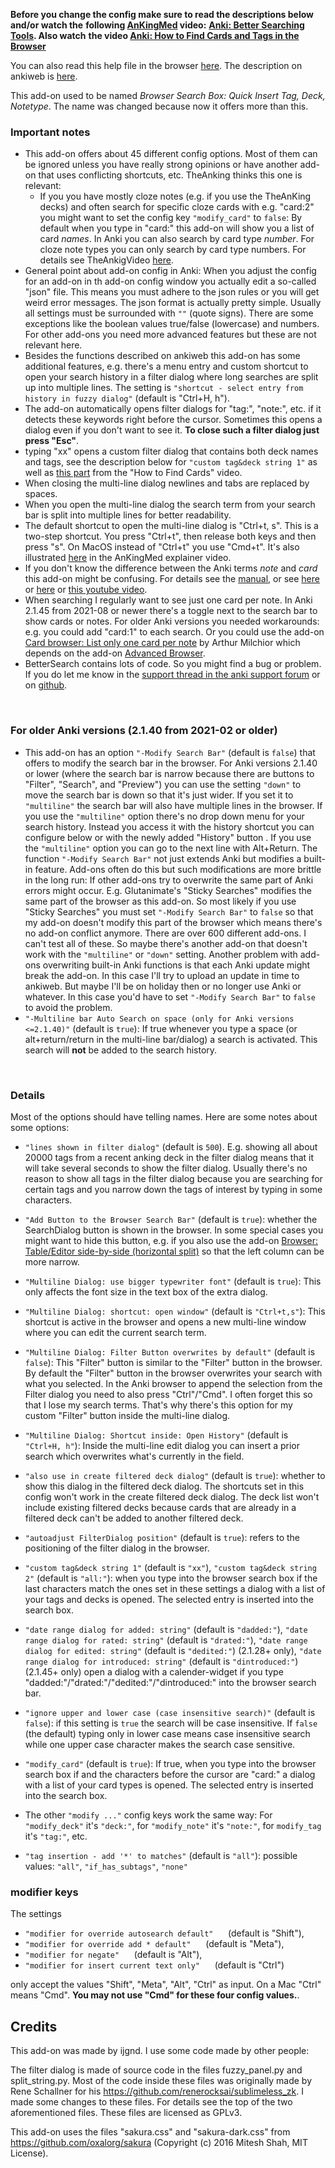 **Before you change the config make sure to read the descriptions below and/or watch the** 
**following [AnKingMed](https://www.ankingmed.com/) video:** 
**[Anki: Better Searching Tools](https://www.youtube.com/watch?v=PlcsNIsYc7k). Also watch**
**the video [Anki: How to Find Cards and Tags in the Browser](https://www.youtube.com/watch?v=NHpl-j9pULU)**

You can also read this help file in the browser [here](https://github.com/ijgnd/anki__BetterSearch/blob/master/src/config.md). 
The description on ankiweb is [here](https://ankiweb.net/shared/info/1052724801).

This add-on used to be named *Browser Search Box: Quick Insert Tag, Deck, Notetype*. The name
was changed because now it offers more than this.

### Important notes
- This add-on offers about 45 different config options. Most of them can be ignored unless
you have really strong opinions or have another add-on that uses conflicting shortcuts, etc.
TheAnking thinks this one is relevant:
    - If you you have mostly cloze notes (e.g. if you use the TheAnKing decks) and often search for 
specific cloze cards with e.g. "card:2" you might want to set the config key 
`"modify_card"` to `false`: By default when you type in "card:" this add-on will show you 
a list of card *names*. In Anki you can also search by card type *number*. For cloze note types you 
can only search by card type numbers. For details see TheAnkigVideo 
[here](https://www.youtube.com/watch?v=PlcsNIsYc7k&feature=youtu.be&t=354).
- General point about add-on config in Anki: When you adjust the config for an add-on in th
add-on config window you actually edit a so-called "json" file. This means you must 
adhere to the json rules or you will get weird error messages. The json format is actually pretty 
simple. Usually all settings must be surrounded with `""` (quote signs). There are some exceptions 
like the boolean values true/false (lowercase) and numbers. For other add-ons you need
more advanced features but these are not relevant here.
- Besides the functions described on ankiweb this add-on has some additional features, e.g. there's
a menu entry and custom shortcut to open your search history in a filter dialog where long searches 
are split up into multiple lines. The setting is 
`"shortcut - select entry from history in fuzzy dialog"` (default is "Ctrl+H, h").
- The add-on automatically opens filter dialogs for "tag:", "note:", etc. if it detects these
keywords right before the cursor. Sometimes this opens a dialog even if you don't want to see it.
**To close such a filter dialog just press "Esc"**.
- typing "xx" opens a custom filter dialog that contains both deck names and tags, see the 
description below for `"custom tag&deck string 1"` as well as 
[this part](https://www.youtube.com/watch?v=NHpl-j9pULU&feature=youtu.be&t=99) from the 
"How to Find Cards" video.
- When closing the multi-line dialog newlines and tabs are replaced by spaces.
- When you open the multi-line dialog the search term from your search bar is split into multiple
lines for better readability.
- The default shortcut to open the multi-line dialog is "Ctrl+t, s". This is a two-step shortcut.
You press "Ctrl+t", then release both keys and then press "s". On MacOS instead of "Ctrl+t" you 
use "Cmd+t". It's also illustrated [here](https://www.youtube.com/watch?v=PlcsNIsYc7k&feature=youtu.be&t=305)
in the AnKingMed explainer video.
- If you don't know the difference between the Anki terms *note* and *card* this add-on might be 
confusing. For details see the [manual](https://docs.ankiweb.net/#/), or see 
[here](https://www.reddit.com/r/Anki/comments/8w2b5e/the_fundamental_principle_of_anki_card_creation/) 
or 
[here](https://www.reddit.com/r/Anki/comments/9nkg7i/how_do_i_create_separate_card_types_in_different/e7n0x5n/) or [this youtube video](https://www.youtube.com/watch?v=fUKPtnx8LC0).
- When searching I regularly want to see just one card per note. In Anki 2.1.45 from 2021-08 or newer
there's a toggle next to the search bar to show cards or notes. For older Anki versions
you needed workarounds: e.g. you could add "card:1" to each search. Or you could use the add-on
[Card browser: List only one card per note](https://ankiweb.net/shared/info/797076357) 
by Arthur Milchior which depends on the add-on [Advanced Browser](https://ankiweb.net/shared/info/874215009).
- BetterSearch contains lots of code. So you might find a bug or problem. If you do let me know
in the [support thread in the anki support forum](https://forums.ankiweb.net/t/browser-search-box-quick-insert-tag-deck-notetype-official-thread/547) or on [github](https://github.com/ijgnd/anki__browser_search__quick_insert_tag_deck_notetype/issues").

&nbsp;

### For older Anki versions (2.1.40 from 2021-02 or older)

- This add-on has an option `"-Modify Search Bar"` (default is `false`) that offers to modify the 
search bar in the browser. For Anki versions 2.1.40 or lower (where the search bar is narrow 
because there are buttons to "Filter", "Search", and "Preview") you can use the setting
`"down"` to move the search bar is down so that it's just
wider. If you set it to `"multiline"` the search bar will also have multiple lines in the
browser. If you use the `"multiline"` option there's no drop down menu for your search history. 
Instead you access it with the history shortcut you can configure below or with the newly 
added "History" button . If you use the `"multiline"` option you can go to the next line with 
Alt+Return.
The function `"-Modify Search Bar"` not just extends Anki but modifies a built-in feature. Add-ons
often do this but such modifications are more brittle in the long run: If other add-ons try to 
overwrite the same part of Anki errors might occur. E.g. Glutanimate's "Sticky Searches" modifies 
the same part of the browser as this add-on. So most likely if you use "Sticky Searches" you
must set `"-Modify Search Bar"` to `false` so that my add-on doesn't modify this part of the 
browser which means there's no add-on conflict anymore. There are over 600 different add-ons. 
I can't test all of these. So maybe there's another add-on that doesn't work with the 
`"multiline"` or  `"down"` setting.
Another problem with add-ons overwriting built-in Anki functions is that each Anki update might 
break the add-on. In this case I'll try to upload an update in time to ankiweb. But maybe I'll be on
holiday then or no longer use Anki or whatever. In this case you'd have to set
 `"-Modify Search Bar"` to `false` to avoid the problem. 
- `"-Multiline bar Auto Search on space (only for Anki versions <=2.1.40)"` (default is `true`): If true whenever you type a space (or
alt+return/return in the multi-line bar/dialog) a search is activated. This search will **not**
be added to the search history. 

&nbsp;

### Details
Most of the options should have telling names. Here are some notes about some options:

- `"lines shown in filter dialog"` (default is `500`). E.g. showing all about 20000 tags from a recent anking deck in the filter dialog means that it will take several seconds to show the filter dialog. Usually there's no reason to show all tags in the filter dialog because you are searching for certain tags and you narrow down the tags of interest by typing in some characters.
- `"Add Button to the Browser Search Bar"` (default is `true`): whether the SearchDialog
button is shown in the browser. In some special cases you might want to hide this button, e.g.
if you also use the add-on
[Browser: Table/Editor side-by-side (horizontal split)](https://ankiweb.net/shared/info/831846358)
so that the left column can be more narrow.
- `"Multiline Dialog: use bigger typewriter font"` (default is `true`): This only affects the font 
size in the text box of the extra dialog.
- `"Multiline Dialog: shortcut: open window"` (default is `"Ctrl+t,s"`): This shortcut is 
active in the browser and opens a new multi-line window where you can edit the current 
search term.
- `"Multiline Dialog: Filter Button overwrites by default"` (default is `false`): This "Filter"
button is similar to the "Filter" button in the browser. By default the "Filter" button in the browser
overwrites your search with what you selected. In the Anki browser to append the selection from
the Filter dialog you need to also press "Ctrl"/"Cmd". I often forget this so that I lose 
my search terms. That's why there's this option for my custom "Filter" button inside the 
multi-line dialog.
- `"Multiline Dialog: Shortcut inside: Open History"` (default is `"Ctrl+H, h"`): Inside the multi-line
edit dialog you can insert a prior search which overwrites what's currently in the field.

- `"also use in create filtered deck dialog"` (default is `true`): whether to show this dialog in the 
filtered deck dialog. The shortcuts set in this config won't work in the create filtered deck 
dialog. 
The deck list won't include existing filtered decks because cards that are already in a filtered 
deck can't be added to another filtered deck.

- `"autoadjust FilterDialog position"` (default is `true`): refers to the positioning of the filter
dialog in the browser.

- `"custom tag&deck string 1"` (default is `"xx"`), `"custom tag&deck string 2"` (default is `"all:"`): 
when you type into the browser search box if the last characters match the ones set in these settings 
a dialog with a list of your tags and decks is opened. The selected entry is inserted into the 
search box.

- `"date range dialog for added: string"` (default is `"dadded:"`), 
`"date range dialog for rated: string"` (default is `"drated:"`), 
`"date range dialog for edited: string"` (default is `"dedited:"`) (2.1.28+ only), 
`"date range dialog for introduced: string"` (default is `"dintroduced:"`) (2.1.45+ only) 
open a dialog with a calender-widget if you type "dadded:"/"drated:"/"dedited:"/"dintroduced:" 
into the browser search bar.

- `"ignore upper and lower case (case insensitive search)"` (default is `false`): if this setting 
is `true` the search will be case insensitive. If `false` (the default) typing only in lower case 
means case insensitive search while one upper case character makes the search case sensitive.

- `"modify_card"` (default is `true`): If true, when you type into the browser search box if and the 
characters before the cursor are "card:" a dialog with a list of your card types is opened. 
The selected entry is inserted into the search box.
- The other `"modify ..."` config keys work the same way: For `"modify_deck"` it's `"deck:"`, for 
`"modify_note"` it's `"note:"`, for `modify_tag` it's `"tag:"`, etc. 

- `"tag insertion - add '*' to matches"` (default is `"all"`): possible values: `"all"`, 
`"if_has_subtags"`, `"none"`

### modifier keys
The settings

-  `"modifier for override autosearch default"`&nbsp;&nbsp;&nbsp;&nbsp;&nbsp;&nbsp;(default is "Shift"), 
-  `"modifier for override add * default"`&nbsp;&nbsp;&nbsp;&nbsp;&nbsp;&nbsp;(default is "Meta"), 
-  `"modifier for negate"`&nbsp;&nbsp;&nbsp;&nbsp;&nbsp;&nbsp;(default is "Alt"),
-  `"modifier for insert current text only"`&nbsp;&nbsp;&nbsp;&nbsp;&nbsp;&nbsp;(default is "Ctrl")

only accept the values "Shift", "Meta", "Alt", "Ctrl" as input. On a Mac "Ctrl" means "Cmd". 
**You may not use "Cmd" for these four config values.**.



## Credits

This add-on was made by ijgnd. I use some code made by other people:

The filter dialog is made of source code in the files fuzzy_panel.py and split_string.py. Most of
the code inside these files was originally made by Rene Schallner for his 
https://github.com/renerocksai/sublimeless_zk. I made some changes to these files. For details
see the top of the two aforementioned files. These files are licensed as GPLv3.

This add-on uses the files "sakura.css" and "sakura-dark.css" from https://github.com/oxalorg/sakura
(Copyright (c) 2016 Mitesh Shah, MIT License).

